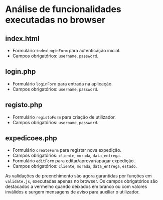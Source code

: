 # Análise de funcionalidades executadas no browser

## index.html
- Formulário `indexLoginForm` para autenticação inicial.
- Campos obrigatórios: `username`, `password`.

## login.php
- Formulário `loginForm` para entrada na aplicação.
- Campos obrigatórios: `username`, `password`.

## registo.php
- Formulário `registoForm` para criação de utilizador.
- Campos obrigatórios: `username`, `password`.

## expedicoes.php
- Formulário `createForm` para registar nova expedição.
- Campos obrigatórios: `cliente`, `morada`, `data_entrega`.
- Formulário `editForm` para editar/aprovar/apagar expedição.
- Campos obrigatórios: `cliente`, `morada`, `data_entrega`, `estado`.

As validações de preenchimento são agora garantidas por funções em `validate.js`, executadas apenas no browser. Os campos obrigatórios são destacados a vermelho quando deixados em branco ou com valores inválidos e surgem mensagens de aviso para auxiliar o utilizador.
